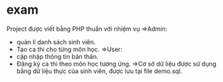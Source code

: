 # exam
Project được viết bằng PHP thuần với nhiệm vụ
 =>Admin:
  - quản lí danh sách sinh viên.
  - Tạo ca thi cho từng môn học.
=>User:
  - cập nhập thông tin bản thân.
  - Đăng ký ca thi theo môn học tương ứng.
=>Cơ sở dữ liệu được sử dụng bằng dữ liệu thực của sinh viên, được lưu tại file demo.sql.

